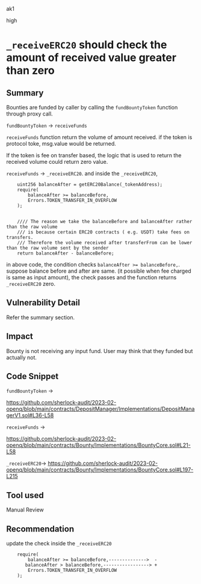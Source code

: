 ak1

high

# `_receiveERC20` should check the amount of received value greater than zero

## Summary

Bounties are funded by caller by calling the `fundBountyToken` function through proxy call.

`fundBountyToken`  -> `receiveFunds`

`receiveFunds` function return the volume of amount received. if the token is protocol toke, msg.value would be returned.

If the token is fee on transfer based, the logic that is used to return the received volume could return zero value.

`receiveFunds` -> `_receiveERC20`. and inside the `_receiveERC20`,

        uint256 balanceAfter = getERC20Balance(_tokenAddress);
        require(
            balanceAfter >= balanceBefore,
            Errors.TOKEN_TRANSFER_IN_OVERFLOW
        );


        //// The reason we take the balanceBefore and balanceAfter rather than the raw volume
        /// is because certain ERC20 contracts ( e.g. USDT) take fees on transfers.
        /// Therefore the volume received after transferFrom can be lower than the raw volume sent by the sender
        return balanceAfter - balanceBefore;

in above code, the condition checks `balanceAfter >= balanceBefore,`. suppose balance before and after are same. (it possible when fee charged is same as input amount), the check passes and the function returns `_receiveERC20` zero.

## Vulnerability Detail

Refer the summary section.

## Impact

Bounty is not receiving any input fund. User may think that they funded but actually not.

## Code Snippet

`fundBountyToken` ->

https://github.com/sherlock-audit/2023-02-openq/blob/main/contracts/DepositManager/Implementations/DepositManagerV1.sol#L36-L58

`receiveFunds` ->

https://github.com/sherlock-audit/2023-02-openq/blob/main/contracts/Bounty/Implementations/BountyCore.sol#L21-L58

`_receiveERC20`->
https://github.com/sherlock-audit/2023-02-openq/blob/main/contracts/Bounty/Implementations/BountyCore.sol#L197-L215


## Tool used

Manual Review

## Recommendation

update the check inside the `_receiveERC20`

        require(
            balanceAfter >= balanceBefore,-------------->  -
           balanceAfter > balanceBefore,-----------------> +
            Errors.TOKEN_TRANSFER_IN_OVERFLOW
        );
